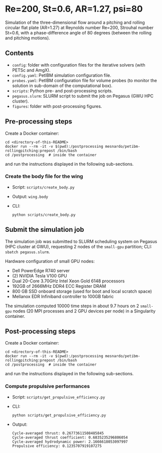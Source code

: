 # Re=200, St=0.6, AR=1.27, psi=80

Simulation of the three-dimensional flow around a pitching and rolling circular flat plate (AR=1.27) at Reynolds number Re=200, Strouhal number St=0.6, with a phase-difference angle of 80 degrees (between the rolling and pitching motions).

## Contents

* `config`: folder with configuration files for the iterative solvers (with PETSc and AmgX).
* `config.yaml`: PetIBM simulation configuration file.
* `probes.yaml`: PetIBM configuration file for volume probes (to monitor the solution in sub-domain of the computational box).
* `scripts`: Python pre- and post-processing scripts.
* `pegasus.slurm`: SLURM script to submit the job on Pegasus (GWU HPC cluster).
* `figures`: folder with post-processing figures.

## Pre-processing steps

Create a Docker container:

```shell
cd <directory-of-this-README>
docker run --rm -it -v $(pwd):/postprocessing mesnardo/petibm-rollingpitching:prepost /bin/bash
cd /postprocessing  # inside the container
```

and run the instructions displayed in the following sub-sections.

### Create the body file for the wing

* Script: `scripts/create_body.py`
* Output: `wing.body`
* CLI:

  ```shell
  python scripts/create_body.py
  ```

## Submit the simulation job

The simulation job was submitted to SLURM scheduling system on Pegasus (HPC cluster at GWU), requesting 2 nodes of the `small-gpu` partition; CLI: `sbatch pegasus.slurm`.

Hardware configuration of small GPU nodes:

* Dell PowerEdge R740 server
* (2) NVIDIA Tesla V100 GPU
* Dual 20-Core 3.70GHz Intel Xeon Gold 6148 processors
* 192GB of 2666MHz DDR4 ECC Register DRAM
* 800 GB SSD onboard storage (used for boot and local scratch space)
* Mellanox EDR Infiniband controller to 100GB fabric

The simulation computed 10000 time steps in about 9.7 hours on 2 `small-gpu` nodes (20 MPI processes and 2 GPU devices per node) in a Singularity container.

## Post-processing steps

Create a Docker container:

```shell
cd <directory-of-this-README>
docker run --rm -it -v $(pwd):/postprocessing mesnardo/petibm-rollingpitching:prepost /bin/bash
cd /postprocessing  # inside the container
```

and run the instructions displayed in the following sub-sections.

### Compute propulsive performances

* Script: `scripts/get_propulsive_efficiency.py`
* CLI:

  ```shell
  python scripts/get_propulsive_efficiency.py
  ```

* Output:

  ```ascii
  Cycle-averaged thrust: 0.26773611508485845
  Cycle-averaged thrust coefficient: 0.6835235296806054
  Cycle-averaged hydrodynamic power: 2.1666618053097997
  Propulsive efficiency: 0.1235707919107275
  ```

